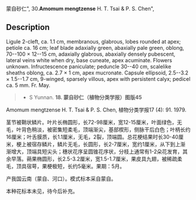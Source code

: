 蒙自砂仁",
30.**Amomum mengtzense** H. T. Tsai & P. S. Chen",

## Description
Ligule 2-cleft, ca. 1.1 cm, membranous, glabrous, lobes rounded at apex; petiole ca. 16 cm; leaf blade adaxially green, abaxially pale green, oblong, 70--100 × 12--15 cm, adaxially glabrous, abaxially densely pubescent, lateral veins white when dry, base cuneate, apex acuminate. Flowers unknown. Infructescence paniculate; peduncle 30--40 cm, scalelike sheaths oblong, ca. 2.7 × 1 cm, apex mucronate. Capsule ellipsoid, 2.5--3.2 × 1.5--1.7 cm, 9-winged, sparsely villous, apex with persistent calyx; pedicel ca. 5 mm. Fr. May.

> * S Yunnan.
**18. 蒙自砂仁（植物分类学报）图版45**

Amomum mengtzense H. T. Tsai & P. S. Chen, 植物分类学报17 (4): 91. 1979.

茎节被鞘状鳞片。叶片长椭圆形，长72-98厘米，宽12-15厘米，叶面绿色，无毛，叶背色稍淡，被密集短柔毛，顶端渐尖，基部楔形，侧脉干后白色；叶柄长约16厘米；叶舌膜质，长1.1厘米，无毛，2裂，顶端圆。总花梗结果时长30-40厘米，梗上被宿存鳞片，鳞片无毛，长圆形，长2-7厘米，宽约1厘米，从下到上渐渐增大，顶端具短尖头；穗状花序呈圆锥花序状，分枝上通常有1-2朵花发育，其余早落。蒴果椭圆形，长2.5-3.2厘米，宽1.5-1.7厘米，果皮具九翅，被稀疏柔毛，顶具宿萼，果梗极短，长约5毫米。果期：5月。

产我国云南（蒙自、河口）。模式标本采自蒙自。

本种花标本未见，待今后补充。
